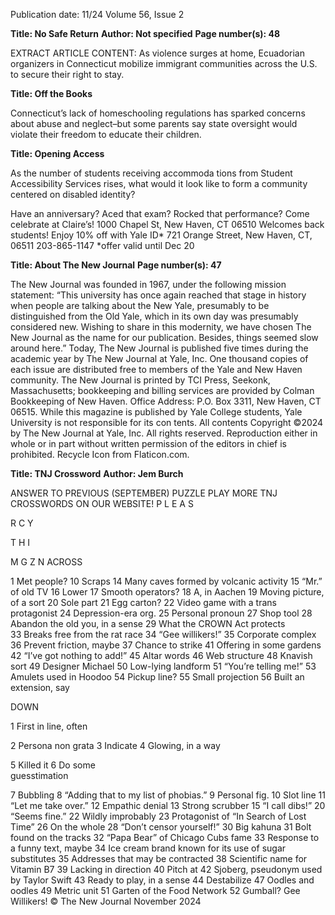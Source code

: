 Publication date: 11/24
Volume 56, Issue 2

**Title: No Safe Return**
**Author: Not specified**
**Page number(s): 48**

EXTRACT ARTICLE CONTENT:
As violence surges at home, Ecuadorian organizers 
in Connecticut mobilize immigrant communities 
across the U.S. to secure their right to stay.


**Title: Off the Books**

Connecticut’s lack of homeschooling regulations 
has sparked concerns about abuse and neglect–but 
some parents say state oversight would violate their 
freedom to educate their children.


**Title: Opening Access**

As the number of students receiving accommoda­
tions from Student Accessibility Services rises, what 
would it look like to form a community centered on 
disabled identity?



Have an anniversary?
Aced that exam?
Rocked that performance?
Come celebrate at Claire’s!
1000 Chapel St, New 
Haven, CT 06510
Welcomes back 
students! Enjoy 10% 
off with Yale ID*
721 Orange Street, 
New Haven, CT, 06511 
203-865-1147
*offer valid until Dec 20



**Title: About The New Journal**
**Page number(s): 47**

The New Journal was founded in 1967, under the following mission statement: “This university has once again reached that stage in 
history when people are talking about the New Yale, presumably to be distinguished from the Old Yale, which in its own day was 
presumably considered new. Wishing to share in this modernity, we have chosen The New Journal as the name for our publication. 
Besides, things seemed slow around here.”
Today, The New Journal is published five times during the academic year by The New Journal at Yale, Inc. One thousand copies of each 
issue are distributed free to members of the Yale and New Haven community. The New Journal is printed by TCI 
Press, Seekonk, Massachusetts; bookkeeping and billing services are provided by Colman Bookkeeping of New 
Haven. Office Address: P.O. Box 3311, New Haven, CT 06515.
While this magazine is published by Yale College students, Yale University is not responsible for its con­
tents. All contents Copyright ©2024 by The New Journal at Yale, Inc. All rights reserved. Reproduction 
either in whole or in part without written permission of the editors in chief is prohibited. Recycle Icon 
from Flaticon.com.


**Title: TNJ Crossword**
**Author: Jem Burch**

ANSWER TO PREVIOUS (SEPTEMBER) PUZZLE
PLAY MORE TNJ 
CROSSWORDS ON
OUR WEBSITE!
P
L
E
A
S
 
R
C
Y
 
T
H
I
 
M
G
Z
N
ACROSS
	
1	 Met people?
	 10	 Scraps
	 14	 Many caves formed by 
volcanic activity
	 15	 “Mr.” of old TV
	 16	 Lower
	 17	 Smooth operators?
	 18	 A, in Aachen
	 19	 Moving picture, of a 
sort
	 20	 Sole part
	 21	 Egg carton?
	 22	 Video game with a 
trans protagonist
	 24	 Depression-era org.
	 25	 Personal pronoun
	 27	 Shop tool
	 28	 Abandon the old you, in 
a sense
	 29	 What the CROWN Act 
protects	
	 33	 Breaks free from the 
rat race
	 34	 “Gee willikers!”
	 35	 Corporate complex
	 36	 Prevent friction, maybe
	 37	 Chance to strike
	 41	 Offering in some 
gardens
	 42	 “I’ve got nothing to 
add!”
	 45	 Altar words
	 46	 Web structure
	 48	 Knavish sort
	 49	 Designer Michael
	 50	 Low-lying landform
	 51	 “You’re telling me!”
	 53	 Amulets used in 
Hoodoo
	 54	 Pickup line?
	 55	 Small projection
	 56	 Built an extension, say
	
	
DOWN
	
1	 First in line, often
	
2	 Persona non grata 
	 3	 Indicate
	 4	 Glowing, in a way
	
5	 Killed it
	 6	 Do some  
guesstimation
	
7	 Bubbling 
	 8	 “Adding that to my list 
of phobias.”
	 9	 Personal fig.
	 10	 Slot line
	 11	 “Let me take over.”
	 12	 Empathic denial
	 13	 Strong scrubber
	 15	 “I call dibs!”
	 20	 “Seems fine.”
	 22	 Wildly improbably
	 23	 Protagonist of “In 
Search of Lost Time”
	 26	 On the whole
	 28	 “Don’t censor yourself!”
	 30	 Big kahuna
	 31	 Bolt found on the tracks
	 32	 “Papa Bear” of Chicago 
Cubs fame
	 33	 Response to a funny text, 
maybe
	 34	 Ice cream brand known 
for its use of sugar 
substitutes
	 35	 Addresses that may be 
contracted
	 38	 Scientific name for 
Vitamin B7
	 39	 Lacking in direction
	40	 Pitch at
	 42	               Sjoberg, 
pseudonym used by 
Taylor Swift
	 43	 Ready to play, in a sense
	 44	 Destabilize
	 47	 Oodles and oodles
	 49	 Metric unit
	 51	 Garten of the Food 
Network
	 52	 Gumball?
Gee Willikers!
© The New Journal
November 2024